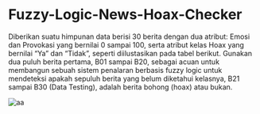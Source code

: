 # Fuzzy-Logic-News-Hoax-Checker
Diberikan suatu himpunan data berisi 30 berita dengan dua atribut: Emosi dan Provokasi yang bernilai 0 sampai 100, serta atribut kelas Hoax yang bernilai “Ya” dan “Tidak”, seperti diilustasikan pada tabel berikut. Gunakan dua puluh berita pertama, B01 sampai B20, sebagai acuan untuk membangun sebuah sistem penalaran berbasis fuzzy logic untuk mendeteksi apakah sepuluh berita yang belum diketahui kelasnya, B21 sampai B30 (Data Testing), adalah berita bohong (hoax) atau bukan.

![aa](https://user-images.githubusercontent.com/15356308/40264490-32546390-5b4f-11e8-8524-bfad10977f1e.JPG)
